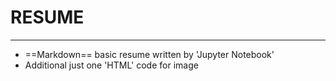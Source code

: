 # RESUME
---
- ==Markdown== basic resume written by 'Jupyter Notebook'
- Additional just one 'HTML' code for image
